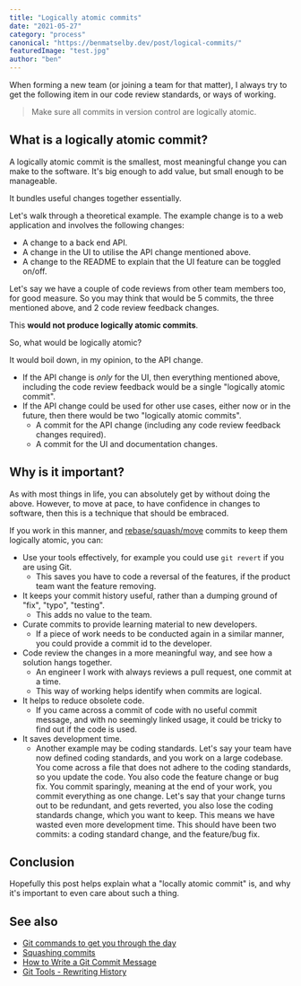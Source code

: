 ```yaml
---
title: "Logically atomic commits"
date: "2021-05-27"
category: "process"
canonical: "https://benmatselby.dev/post/logical-commits/"
featuredImage: "test.jpg"
author: "ben"
---
```


When forming a new team (or joining a team for that matter), I always try to get the following item in our code review standards, or ways of working.

> Make sure all commits in version control are logically atomic.

## What is a logically atomic commit?

A logically atomic commit is the smallest, most meaningful change you can make to the software. It's big enough to add value, but small enough to be manageable.

It bundles useful changes together essentially.

Let's walk through a theoretical example. The example change is to a web application and involves the following changes:

- A change to a back end API.
- A change in the UI to utilise the API change mentioned above.
- A change to the README to explain that the UI feature can be toggled on/off.

Let's say we have a couple of code reviews from other team members too, for good measure. So you may think that would be 5 commits, the three mentioned above, and 2 code review feedback changes.

This **would not produce logically atomic commits**.

So, what would be logically atomic?

It would boil down, in my opinion, to the API change.

- If the API change is _only_ for the UI, then everything mentioned above, including the code review feedback would be a single "logically atomic commit".
- If the API change could be used for other use cases, either now or in the future, then there would be two "logically atomic commits".
  - A commit for the API change (including any code review feedback changes required).
  - A commit for the UI and documentation changes.

## Why is it important?

As with most things in life, you can absolutely get by without doing the above. However, to move at pace, to have confidence in changes to software, then this is a technique that should be embraced.

If you work in this manner, and [rebase/squash/move](https://git-scm.com/book/en/v2/Git-Tools-Rewriting-History) commits to keep them logically atomic, you can:

- Use your tools effectively, for example you could use `git revert` if you are using Git.
  - This saves you have to code a reversal of the features, if the product team want the feature removing.
- It keeps your commit history useful, rather than a dumping ground of "fix", "typo", "testing".
  - This adds no value to the team.
- Curate commits to provide learning material to new developers.
  - If a piece of work needs to be conducted again in a similar manner, you could provide a commit id to the developer.
- Code review the changes in a more meaningful way, and see how a solution hangs together.
  - An engineer I work with always reviews a pull request, one commit at a time.
  - This way of working helps identify when commits are logical.
- It helps to reduce obsolete code.
  - If you came across a commit of code with no useful commit message, and with no seemingly linked usage, it could be tricky to find out if the code is used.
- It saves development time.
  - Another example may be coding standards. Let's say your team have now defined coding standards, and you work on a large codebase. You come across a file that does not adhere to the coding standards, so you update the code. You also code the feature change or bug fix. You commit sparingly, meaning at the end of your work, you commit everything as one change. Let's say that your change turns out to be redundant, and gets reverted, you also lose the coding standards change, which you want to keep. This means we have wasted even more development time. This should have been two commits: a coding standard change, and the feature/bug fix.

## Conclusion

Hopefully this post helps explain what a "locally atomic commit" is, and why it's important to even care about such a thing.

## See also

- [Git commands to get you through the day](https://benmatselby.dev/post/git-101/)
- [Squashing commits](https://benmatselby.dev/post/squashing-commits/)
- [How to Write a Git Commit Message](https://chris.beams.io/posts/git-commit/)
- [Git Tools - Rewriting History](https://git-scm.com/book/en/v2/Git-Tools-Rewriting-History)
